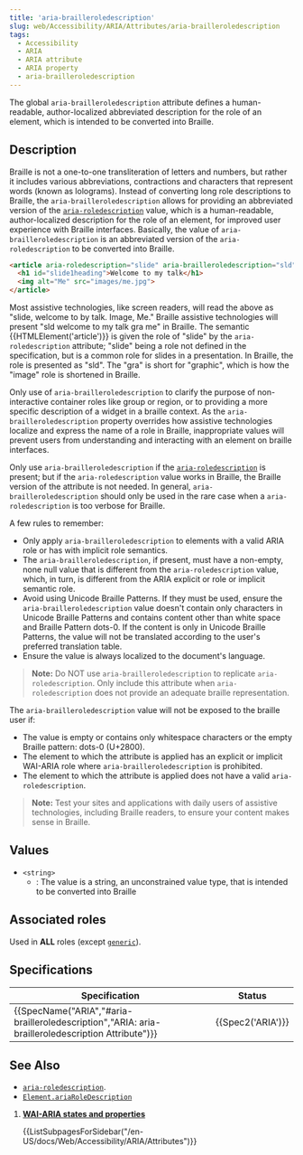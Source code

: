 ```yaml
---
title: 'aria-brailleroledescription'
slug: web/Accessibility/ARIA/Attributes/aria-brailleroledescription
tags: 
  - Accessibility
  - ARIA
  - ARIA attribute
  - ARIA property
  - aria-brailleroledescription
---
```


The global `aria-brailleroledescription` attribute defines a human-readable, author-localized abbreviated description for the role of an element, which is intended to be converted into Braille. 

## Description

Braille is not a one-to-one transliteration of letters and numbers, but rather it includes various abbreviations, contractions and characters that represent words (known as lolograms). Instead of converting long role descriptions to Braille, the `aria-brailleroledescription` allows for providing an abbreviated version of the [`aria-roledescription`](/en-US/docs/Web/Accessibility/ARIA/Attributes/aria-roledescription) value, which is a human-readable, author-localized description for the role of an element, for improved user experience with Braille interfaces. Basically, the value of `aria-brailleroledescription` is an abbreviated version of the `aria-roledescription` to be converted into Braille.  

```html
<article aria-roledescription="slide" aria-brailleroledescription="sld" aria-labelledby="slide1heading">
  <h1 id="slide1heading">Welcome to my talk</h1>
  <img alt="Me" src="images/me.jpg">
</article>
```

Most assistive technologies, like screen readers, will read the above as "slide, welcome to by talk. Image, Me." Braille assistive technologies will present "sld welcome to my talk gra me" in Braille. The semantic {{HTMLElement('article')}} is given the role of "slide" by the `aria-roledescription` attribute; "slide" being a role not defined in the specification, but is a common role for slides in a presentation. In Braille, the role is presented as "sld". The "gra" is short for "graphic", which is how the "image" role is shortened in Braille. 

Only use of `aria-brailleroledescription` to clarify the purpose of non-interactive container roles like group or region, or to providing a more specific description of a widget in a braille context. As the `aria-brailleroledescription` property overrides how assistive technologies localize and express the name of a role in Braille, inappropriate values will prevent users from understanding and interacting with an element on braille interfaces. 

Only use `aria-brailleroledescription` if the [`aria-roledescription`](/en-US/docs/Web/Accessibility/ARIA/Attributes/aria-roledescription) is present; but if the `aria-roledescription` value works in Braille, the Braille version of the attribute is not needed. In general, `aria-brailleroledescription` should only be used in the rare case when a `aria-roledescription` is too verbose for Braille.

A few rules to remember: 

- Only apply `aria-brailleroledescription` to elements with a valid ARIA role or has with implicit role semantics.
- The `aria-brailleroledescription`, if present, must have a non-empty, none null value that is different from the `aria-roledescription` value, which, in turn, is different from the ARIA explicit or role or implicit semantic role.
- Avoid using Unicode Braille Patterns. If they must be used, ensure the `aria-brailleroledescription` value doesn't contain only characters in Unicode Braille Patterns and contains content other than white space and Braille Pattern dots-0. If the content is only in Unicode Braille Patterns, the value will not be translated according to the user's preferred translation table.
- Ensure the value is always localized to the document's language.

> **Note:** Do NOT use `aria-brailleroledescription` to replicate `aria-roledescription`. Only include this attribute when `aria-roledescription` does not provide an adequate braille representation.

The `aria-brailleroledescription` value will not be exposed to the braille user if:
- The value is empty or contains only whitespace characters or the empty Braille pattern: dots-0 (U+2800).
- The element to which the attribute is applied has an explicit or implicit WAI-ARIA role where `aria-brailleroledescription` is prohibited.
- The element to which the attribute is applied does not have a valid  `aria-roledescription`.

> **Note:** Test your sites and applications with daily users of assistive technologies, including Braille readers, to ensure your content makes sense in Braille.

## Values

- `<string>`
  - : The value is a string, an unconstrained value type, that is intended to be converted into Braille

## Associated roles

Used in **ALL** roles (except [`generic`](/en-US/docs/Web/Accessibility/ARIA/roles/generic_role)). 

## Specifications

| Specification         | Status      |
| ---------------- | ---------------- |
| {{SpecName("ARIA","#aria-brailleroledescription","ARIA: aria-brailleroledescription Attribute")}}   | {{Spec2('ARIA')}}   |

## See Also

- [`aria-roledescription`](/en-US/docs/Web/Accessibility/ARIA/Attributes/aria-roledescription).
- [`Element.ariaRoleDescription`](/en-US/docs/Web/API/Element/ariaRoleDescription)

<section id="Quick_links">

1. [**WAI-ARIA states and properties**](/en-US/docs/Web/Accessibility/ARIA/Attributes)

    {{ListSubpagesForSidebar("/en-US/docs/Web/Accessibility/ARIA/Attributes")}}

</section>
